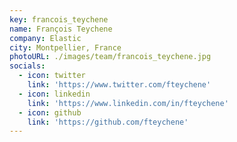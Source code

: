 ```yaml
---
key: francois_teychene
name: François Teychene
company: Elastic
city: Montpellier, France
photoURL: ./images/team/francois_teychene.jpg
socials:
  - icon: twitter
    link: 'https://www.twitter.com/fteychene'
  - icon: linkedin
    link: 'https://www.linkedin.com/in/fteychene'
  - icon: github
    link: 'https://github.com/fteychene'
---
```


